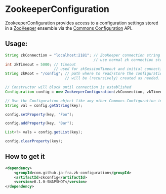 # ZookeeperConfiguration

ZookeeperConfiguration provides access to a configuration settings stored in a [ZooKeeper][1] ensemble via the [Commons Configuration][2] API.

## Usage:

```java
String zkConnection = "localhost:2181"; // ZooKeeper connection string
                                        // use normal zk connection string here
int zkTimeout = 5000; // timeout
                      // used for zkSessionTimeout and initial connectionTimeout
String zkRoot = "/config"; // path where to read/store the configuration
                           // will be (recursively) created as needed.

// Constructor will block until connection is established
Configuration config = new ZookeeperConfiguration(zkConnection, zkTimeout, zkRoot);

// Use the Configuration object like any other Commons-Configuration implementation.
String val = config.getString(key);

config.setProperty(key, "Foo");

config.addProperty(key, "Bar");

List<?> vals = config.getList(key);

config.clearProperty(key);

```

## How to get it
```xml
<dependency>
    <groupId>com.github.ja-fra.zk-configuration</groupId>
    <artifactId>zkconfig</artifactId>
    <version>0.1.0-SNAPSHOT</version>
</dependency>
```

[1]: http://zookeeper.apache.org/
[2]: http://commons.apache.org/proper/commons-configuration/

